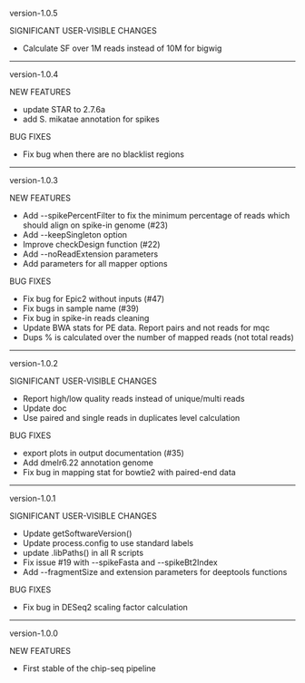 version-1.0.5

SIGNIFICANT USER-VISIBLE CHANGES

   - Calculate SF over 1M reads instead of 10M for bigwig

************************************
version-1.0.4

NEW FEATURES

   - update STAR to 2.7.6a
   - add S. mikatae annotation for spikes

BUG FIXES

   - Fix bug when there are no blacklist regions

***********************************
version-1.0.3

NEW FEATURES

   - Add --spikePercentFilter to fix the minimum percentage of reads which should align on spike-in genome (#23)
   - Add --keepSingleton option
   - Improve checkDesign function (#22)
   - Add --noReadExtension parameters
   - Add parameters for all mapper options

BUG FIXES

   - Fix bug for Epic2 without inputs (#47)
   - Fix bugs in sample name (#39)
   - Fix bug in spike-in reads cleaning
   - Update BWA stats for PE data. Report pairs and not reads for mqc
   - Dups % is calculated over the number of mapped reads (not total reads)

***********************************
version-1.0.2

SIGNIFICANT USER-VISIBLE CHANGES

  - Report high/low quality reads instead of unique/multi reads
  - Update doc
  - Use paired and single reads in duplicates level calculation

BUG FIXES

  - export plots in output documentation (#35)
  - Add dmelr6.22 annotation genome
  - Fix bug in mapping stat for bowtie2 with paired-end data

***********************************
version-1.0.1

SIGNIFICANT USER-VISIBLE CHANGES

  - Update getSoftwareVersion()
  - Update process.config to use standard labels
  - update .libPaths() in all R scripts
  - Fix issue #19 with --spikeFasta and --spikeBt2Index
  - Add --fragmentSize and extension parameters for deeptools functions

BUG FIXES

  - Fix bug in DESeq2 scaling factor calculation
  

***********************************
version-1.0.0

NEW FEATURES

  - First stable of the chip-seq pipeline


